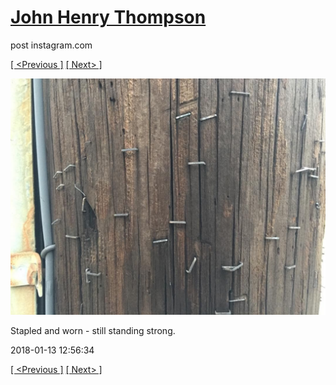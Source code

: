 # [John Henry Thompson](../README.md)
post instagram.com

[[ <Previous ]](2018-01-13-1.md) [[ Next> ]](2018-01-13-3.md)

[![](../media/2018-01-13/Stapled-and-worn-still-standing-strong.jpg)](../README.md)

Stapled and worn - still standing strong.

2018-01-13 12:56:34

[[ <Previous ]](2018-01-13-1.md) [[ Next> ]](2018-01-13-3.md)
